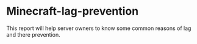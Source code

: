 # Minecraft-lag-prevention
This report will help server owners to know some common reasons of lag and there prevention.
